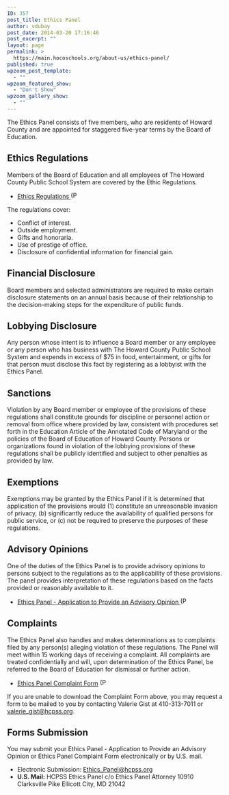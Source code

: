 ```yaml
---
ID: 357
post_title: Ethics Panel
author: vdubay
post_date: 2014-03-20 17:16:46
post_excerpt: ""
layout: page
permalink: >
  https://main.hocoschools.org/about-us/ethics-panel/
published: true
wpzoom_post_template:
  - ""
wpzoom_featured_show:
  - "Don't Show"
wpzoom_gallery_show:
  - ""
---
```

<p>The Ethics Panel consists of five members, who are residents of Howard County and are appointed for staggered five-year terms by the Board of Education.</p>

<h2>Ethics Regulations</h2>
<p>Members of the Board of Education and all employees of The Howard County Public School System are covered by the Ethic Regulations.</p>

<ul>
  <li><a href="/f/newlanguages/docs/eng_ethicsregs.pdf">Ethics Regulations <img alt="(PDF)" src="/f/images/bullet-pdf.gif" width="16" height="16" align="bottom" border="0" /></a></li>
</ul>

<p>The regulations cover:</p>
<ul>
  <li>Conflict of interest.</li>
  <li>Outside employment.</li>
  <li>Gifts and honoraria.</li>
  <li>Use of prestige of office.</li>
  <li>Disclosure of confidential information for financial gain.</li>
</ul>

<h2>Financial Disclosure</h2>
<p>Board members and selected administrators are required to make certain disclosure statements on an annual basis because of their relationship to the decision-making steps for the expenditure of public funds.</p>

<h2>Lobbying Disclosure</h2>
<p>Any person whose intent is to influence a Board member or any employee or any person who has business with The Howard County Public School System and expends in excess of $75 in food, entertainment, or gifts for that person must disclose this fact by registering as a lobbyist with the Ethics Panel.</p>

<h2>Sanctions</h2>
<p>Violation by any Board member or employee of the provisions of these regulations shall constitute grounds for discipline or personnel action or removal from office where provided by law, consistent with procedures set forth in the Education Article of the Annotated Code of Maryland or the policies of the Board of Education of Howard County. Persons or organizations found in violation of the lobbying provisions of these regulations shall be publicly identified and subject to other penalties as provided by law.</p>

<h2>Exemptions</h2>
<p>Exemptions may be granted by the Ethics Panel if it is determined that application of the provisions would (1) constitute an unreasonable invasion of privacy, (b) significantly reduce the availability of qualified persons for public service, or (c) not be required to preserve the purposes of these regulations.</p>

<h2>Advisory Opinions</h2>
<p>One of the duties of the Ethics Panel is to provide advisory opinions to persons subject to the regulations as to the applicability of these provisions. The panel provides interpretation of these regulations based on the facts provided or reasonably available to it.</p>

<ul>
<li><a href="/f/aboutus/form_advisoryopinion.pdf">Ethics Panel - Application to Provide an Advisory Opinion <img alt="(PDF)" src="/f/images/bullet-pdf.gif" width="16" height="16" align="bottom" border="0" /></a></li>
</ul>

<h2>Complaints</h2>
<p>The Ethics Panel also handles and makes determinations as to complaints filed by any person(s) alleging violation of these regulations. The Panel will meet within 15 working days of receiving a complaint. All complaints are treated confidentially and will, upon determination of the Ethics Panel, be referred to the Board of Education for dismissal or further action.</p>

<ul>
<li><a href="/f/aboutus/ethics_complaintform.pdf">Ethics Panel Complaint Form</a> <img alt="(PDF)" src="/f/images/bullet-pdf.gif" width="16" height="16" align="bottom" border="0" /></li>
</ul>

<p>If you are unable to download the Complaint Form above, you may request a form to be mailed to you by contacting Valerie Gist at 410-313-7011 or <a href="mailto:valerie_gist@hcpss.org?subject=Complaint Form Request">valerie_gist@hcpss.org</a>.</p>

<h2>Forms Submission</h2>
<p>You may submit your Ethics Panel - Application to Provide an Advisory Opinion or Ethics Panel Complaint Form electronically or by U.S. mail.</p>

<ul>
  <li>Electronic Submission: <a href="mailto:Ethics_Panel@hcpss.org?subject=Attn: Ethics Panel Attorney">Ethics_Panel@hcpss.org</a></li>

  <li><strong>U.S. Mail:</strong>
HCPSS Ethics Panel
c/o Ethics Panel Attorney
10910 Clarksville Pike
Ellicott City, MD 21042</li>
</ul>